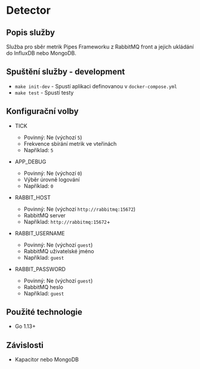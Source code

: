 # Detector

## Popis služby
Služba pro sběr metrik Pipes Frameworku z RabbitMQ front a jejich ukládání do InfluxDB nebo MongoDB.

## Spuštění služby - development
- `make init-dev` - Spustí aplikaci definovanou v `docker-compose.yml`
- `make test` - Spustí testy

## Konfigurační volby
- TICK
    - Povinný: Ne (výchozí `5`)
    - Frekvence sbírání metrik ve vteřinách
    - Například: `5`
- APP_DEBUG
    - Povinný: Ne (výchozí `0`)
    - Výběr úrovně logování
    - Například: `0`

- RABBIT_HOST
    - Povinný: Ne (výchozí `http://rabbitmq:15672`)
    - RabbitMQ server
    - Například: `http://rabbitmq:15672`+
- RABBIT_USERNAME
    - Povinný: Ne (výchozí `guest`)
    - RabbitMQ uživatelské jméno
    - Například: `guest`
- RABBIT_PASSWORD
    - Povinný: Ne (výchozí `guest`)
    - RabbitMQ heslo
    - Například: `guest`

## Použité technologie
- Go 1.13+
​
## Závislosti
- Kapacitor nebo MongoDB
